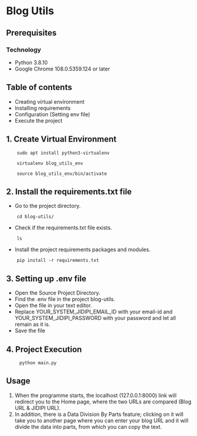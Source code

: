 # Blog Utils

## Prerequisites

### Technology

* Python 3.8.10
* Google Chrome 108.0.5359.124 or later

## Table of contents

- Creating virtual environment
- Installing requirements
- Configuration (Setting env file)
- Execute the project

## 1. Create Virtual Environment

```console
    sudo apt install python3-virtualenv
```

```console
    virtualenv blog_utils_env
```

```console
    source blog_utils_env/bin/activate
```

## 2. Install the requirements.txt file

* Go to the project directory.

```console
    cd blog-utils/
```

* Check if the requirements.txt file exists.

```console
    ls
```

* Install the project requirements packages and modules.

```console
    pip install -r requirements.txt
```

## 3. Setting up .env file

* Open the Source Project Directory.
* Find the .env file in the project blog-utils.
* Open the file in your text editor.
* Replace YOUR_SYSTEM_JIDIPI_EMAIL_ID with your email-id and YOUR_SYSTEM_JIDIPI_PASSWORD with your password and let all
  remain as it is.
* Save the file

## 4. Project Execution

```console
     python main.py
```

## Usage

1. When the programme starts, the localhost (127.0.0.1:8000) link will redirect you to the Home page, where the two URLs
   are compared (Blog URL & JIDIPI URL).
2. In addition, there is a Data Division By Parts feature; clicking on it will take you to another page where you can
   enter your blog URL and it will divide the data into parts, from which you can copy the text. 
